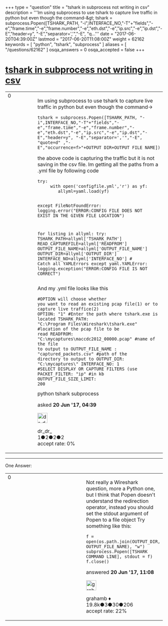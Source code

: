 +++
type = "question"
title = "tshark in subprocess not writing in csv"
description = '''Im using subprocess to use tshark to capture live traffic in python but even though the command-&amp;gt; tshark = subprocess.Popen([TSHARK_PATH, &quot;-i&quot;,INTERFACE_NO,&quot;-T&quot;+&quot;fields&quot;,&quot;-e&quot;,&quot;frame.time&quot;,&quot;-e&quot;,&quot;frame.number&quot;,&quot;-e&quot;,&quot;eth.dst&quot;,&quot;-e&quot;,&quot;ip.src&quot;,&quot;-e&quot;,&quot;ip.dst&quot;,&quot;-E&quot;,&quot;header=y&quot;, &quot;-E&quot;,&quot;separator=&#x27;,&#x27;&quot;,&quot;-E&quot;, &quot;q...'''
date = "2017-06-20T04:39:00Z"
lastmod = "2017-06-20T11:08:00Z"
weight = 62162
keywords = [ "python", "tshark", "subprocess" ]
aliases = [ "/questions/62162" ]
osqa_answers = 0
osqa_accepted = false
+++

<div class="headNormal">

# [tshark in subprocess not writing in csv](/questions/62162/tshark-in-subprocess-not-writing-in-csv)

</div>

<div id="main-body">

<div id="askform">

<table id="question-table" style="width:100%;"><colgroup><col style="width: 50%" /><col style="width: 50%" /></colgroup><tbody><tr class="odd"><td style="width: 30px; vertical-align: top"><div class="vote-buttons"><div id="post-62162-score" class="post-score" title="current number of votes">0</div><div id="favorite-count" class="favorite-count"></div></div></td><td><div id="item-right"><div class="question-body"><p>Im using subprocess to use tshark to capture live traffic in python but even though the command-&gt;</p><pre><code>tshark = subprocess.Popen([TSHARK_PATH, &quot;-i&quot;,INTERFACE_NO,&quot;-T&quot;+&quot;fields&quot;,&quot;-e&quot;,&quot;frame.time&quot;,&quot;-e&quot;,&quot;frame.number&quot;,&quot;-e&quot;,&quot;eth.dst&quot;,&quot;-e&quot;,&quot;ip.src&quot;,&quot;-e&quot;,&quot;ip.dst&quot;,&quot;-E&quot;,&quot;header=y&quot;, &quot;-E&quot;,&quot;separator=&#39;,&#39;&quot;,&quot;-E&quot;, &quot;quote=d&quot; ,&quot;-E&quot;,&quot;occurrence=f&gt;&quot;+OUTPUT_DIR+OUTPUT_FILE_NAME])</code></pre><p>the above code is capturing the traffic but it is not saving in the csv file. Im getting all the paths from a .yml file by following code</p><pre><code>try:
     with open(&#39;configfile.yml&#39;,&#39;r&#39;) as yf:
        allyml=yaml.load(yf)

except FileNotFoundError:
        logging.error(&quot;ERROR:CONFIG FILE DOES NOT EXIST IN THE GIVEN FILE LOCATION&quot;)

for listing in allyml:
     try:
       TSHARK_PATH=allyml[&#39;TSHARK_PATH&#39;]
       READ_CAPTUREFILE=allyml[&#39;READFROM&#39;]
       OUTPUT_FILE_NAME=allyml[&#39;OUTPUT_FILE_NAME&#39;]
       OUTPUT_DIR=allyml[&#39;OUTPUT_DIR&#39;]
       INTERFACE_NO=allyml[&#39;INTERFACE_NO&#39;]
       # Catch all YAMLErrors
     except yaml.YAMLError:
          logging.exception(&quot;ERROR:CONFIG FILE IS NOT CORRECT&quot;)</code></pre><p>And my .yml file looks like this</p><pre><code>#OPTION will choose whether you want to read an existing pcap file(1) or to capture live traffice(2)
OPTION: &quot;1&quot;
#Enter the path where tshark.exe is located
TSHARK_PATH: &quot;C:\\Program Files\\Wireshark\\tshark.exe&quot;
#location of the pcap file to be read
READFROM: &quot;C:\\mycaptures\\maccdc2012_00000.pcap&quot;
#name of the file to output to 
OUTPUT_FILE_NAME : &quot;captured_packets.csv&quot;
#path of the directory to output to
OUTPUT_DIR: &quot;C:\\mycaptures\\&quot;
INTERFACE_NO: 1
#SELECT DISPLAY OR CAPTURE FILTERS (use 
PACKET_FILTER: &quot;ip&quot;
#in kb
OUTPUT_FILE_SIZE_LIMIT: 200</code></pre></div><div id="question-tags" class="tags-container tags">python tshark subprocess</div><div id="question-controls" class="post-controls"></div><div class="post-update-info-container"><div class="post-update-info post-update-info-user"><p>asked <strong>20 Jun '17, 04:39</strong></p><img src="https://secure.gravatar.com/avatar/87cc9cdbb338bd8869385782e33fb6fb?s=32&amp;d=identicon&amp;r=g" class="gravatar" width="32" height="32" alt="dr_dr_&#39;s gravatar image" /><p>dr_dr_<br />
<span class="score" title="1 reputation points">1</span><span title="2 badges"><span class="badge1">●</span><span class="badgecount">2</span></span><span title="2 badges"><span class="silver">●</span><span class="badgecount">2</span></span><span title="2 badges"><span class="bronze">●</span><span class="badgecount">2</span></span><br />
<span class="accept_rate" title="Rate of the user&#39;s accepted answers">accept rate:</span> <span title="dr_dr_ has no accepted answers">0%</span></p></div></div><div id="comments-container-62162" class="comments-container"></div><div id="comment-tools-62162" class="comment-tools"></div><div class="clear"></div><div id="comment-62162-form-container" class="comment-form-container"></div><div class="clear"></div></div></td></tr></tbody></table>

------------------------------------------------------------------------

<div class="tabBar">

<span id="sort-top"></span>

<div class="headQuestions">

One Answer:

</div>

</div>

<span id="62180"></span>

<div id="answer-container-62180" class="answer">

<table style="width:100%;"><colgroup><col style="width: 50%" /><col style="width: 50%" /></colgroup><tbody><tr class="odd"><td style="width: 30px; vertical-align: top"><div class="vote-buttons"><div id="post-62180-score" class="post-score" title="current number of votes">0</div></div></td><td><div class="item-right"><div class="answer-body"><p>Not really a Wireshark question, more a Python one, but I think that Popen doesn't understand the redirection operator, instead you should set the stdout argument of Popen to a file object Try something like this:</p><pre><code>f = open(os.path.join(OUTPUT_DIR, OUTPUT_FILE_NAME), &quot;w&quot;)
subprocess.Popen([TSHARK COMMAND LINE], stdout = f)
f.close()</code></pre></div><div class="answer-controls post-controls"></div><div class="post-update-info-container"><div class="post-update-info post-update-info-user"><p>answered <strong>20 Jun '17, 11:08</strong></p><img src="https://secure.gravatar.com/avatar/d2a7e24ca66604c749c7c88c1da8ff78?s=32&amp;d=identicon&amp;r=g" class="gravatar" width="32" height="32" alt="grahamb&#39;s gravatar image" /><p>grahamb ♦<br />
<span class="score" title="19834 reputation points"><span>19.8k</span></span><span title="3 badges"><span class="badge1">●</span><span class="badgecount">3</span></span><span title="30 badges"><span class="silver">●</span><span class="badgecount">30</span></span><span title="206 badges"><span class="bronze">●</span><span class="badgecount">206</span></span><br />
<span class="accept_rate" title="Rate of the user&#39;s accepted answers">accept rate:</span> <span title="grahamb has 274 accepted answers">22%</span></p></div></div><div id="comments-container-62180" class="comments-container"></div><div id="comment-tools-62180" class="comment-tools"></div><div class="clear"></div><div id="comment-62180-form-container" class="comment-form-container"></div><div class="clear"></div></div></td></tr></tbody></table>

</div>

<div class="paginator-container-left">

</div>

</div>

</div>


